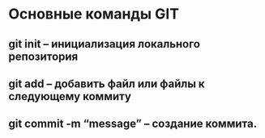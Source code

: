 # Основные команды GIT

## git init – инициализация локального репозитория

## git add – добавить файл или файлы к следующему коммиту

## git commit -m “message” – создание коммита.


